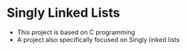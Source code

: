 # Singly Linked Lists
- This project is based on C programming
- A project also specifically focused on Singly linked lists
